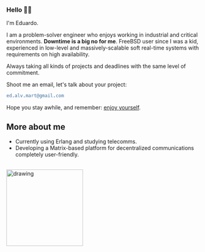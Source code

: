 ### Hello 👋🏻

I'm Eduardo.

I am a problem-solver engineer who enjoys working in industrial and critical environments. **Downtime is a big no for me**. FreeBSD user since I was a kid, experienced in low-level and massively-scalable soft real-time systems with requirements on high availability.

Always taking all kinds of projects and deadlines with the same level of commitment.

Shoot me an email, let's talk about your project:

```erl
ed.alv.mart@gmail.com
```

Hope you stay awhile, and remember: [enjoy yourself](https://www.youtube.com/watch?v=qzj4gHuH2LA).


## More about me

* Currently using Erlang and studying telecomms.
* Developing a Matrix-based platform for decentralized communications completely user-friendly.

<br/>
<img src="https://media.discordapp.net/attachments/853076833176518668/874731644618154014/FUN_ALLOWED.png" alt="drawing" width="200"/>
